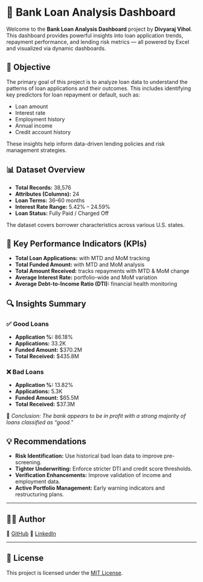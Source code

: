 # 💼 Bank Loan Analysis Dashboard

Welcome to the **Bank Loan Analysis Dashboard** project by **Divyaraj Vihol**. This dashboard provides powerful insights into loan application trends, repayment performance, and lending risk metrics — all powered by Excel and visualized via dynamic dashboards.

## 🎯 Objective

The primary goal of this project is to analyze loan data to understand the patterns of loan applications and their outcomes. This includes identifying key predictors for loan repayment or default, such as:

- Loan amount
- Interest rate
- Employment history
- Annual income
- Credit account history

These insights help inform data-driven lending policies and risk management strategies.

## 📊 Dataset Overview

- **Total Records:** 38,576
- **Attributes (Columns):** 24
- **Loan Terms:** 36–60 months
- **Interest Rate Range:** 5.42% – 24.59%
- **Loan Status:** Fully Paid / Charged Off

The dataset covers borrower characteristics across various U.S. states.


## 🧮 Key Performance Indicators (KPIs)

- **Total Loan Applications:** with MTD and MoM tracking
- **Total Funded Amount:** with MTD and MoM analysis
- **Total Amount Received:** tracks repayments with MTD & MoM change
- **Average Interest Rate:** portfolio-wide and MoM variation
- **Average Debt-to-Income Ratio (DTI):** financial health monitoring

## 🔍 Insights Summary

### ✅ Good Loans
- **Application %:** 86.18%
- **Applications:** 33.2K
- **Funded Amount:** $370.2M
- **Total Received:** $435.8M

### ❌ Bad Loans
- **Application %:** 13.82%
- **Applications:** 5.3K
- **Funded Amount:** $65.5M
- **Total Received:** $37.3M

📌 *Conclusion: The bank appears to be in profit with a strong majority of loans classified as “good.”*

## 💡 Recommendations

- **Risk Identification:** Use historical bad loan data to improve pre-screening.
- **Tighter Underwriting:** Enforce stricter DTI and credit score thresholds.
- **Verification Enhancements:** Improve validation of income and employment data.
- **Active Portfolio Management:** Early warning indicators and restructuring plans.

---

## 🧑‍💻 Author

🐙 [GitHub](https://github.com/divyaraj-vihol) 
💼 [LinkedIn](https://www.linkedin.com/in/divyarajvihol/)

---

## 📄 License

This project is licensed under the [MIT License](LICENSE).

